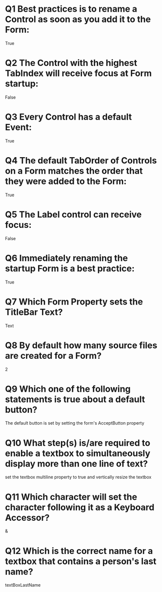 # Q1 Best practices is to rename a Control as soon as you add it to the Form:
True

# Q2 The Control with the highest TabIndex will receive focus at Form startup:
False

# Q3 Every Control has a default Event:
True

# Q4 The default TabOrder of Controls on a Form matches the order that they were added to the Form:
True

# Q5 The Label control can receive focus:
False

# Q6 Immediately renaming the startup Form is a best practice:
True

# Q7 Which Form Property sets the TitleBar Text?
Text

# Q8 By default how many source files are created for a Form?
2

# Q9 Which one of the following statements is true about a default button?
The default button is set by setting the form's AcceptButton property

# Q10 What step(s) is/are required to enable a textbox to simultaneously display more than one line of text?
set the textbox multiline property to true and vertically resize the textbox

# Q11 Which character will set the character following it as a Keyboard Accessor?
&

# Q12 Which is the correct name for a textbox that contains a person's last name?
textBoxLastName

